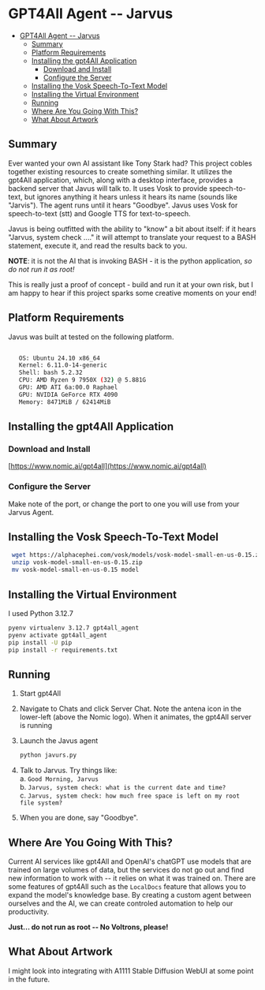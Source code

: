 # GPT4All Agent -- Jarvus

- [GPT4All Agent -- Jarvus](#gpt4all-agent----jarvus)
  - [Summary](#summary)
  - [Platform Requirements](#platform-requirements)
  - [Installing the gpt4All Application](#installing-the-gpt4all-application)
    - [Download and Install](#download-and-install)
    - [Configure the Server](#configure-the-server)
  - [Installing the Vosk Speech-To-Text Model](#installing-the-vosk-speech-to-text-model)
  - [Installing the Virtual Environment](#installing-the-virtual-environment)
  - [Running](#running)
  - [Where Are You Going With This?](#where-are-you-going-with-this)
  - [What About Artwork](#what-about-artwork)

## Summary

Ever wanted your own AI assistant like Tony Stark had?  This project cobles together existing resources to create something similar.  It utilizes the gpt4All application, which, along with a desktop interface, provides a backend server that Javus will talk to.  It uses Vosk to provide speech-to-text, but ignores anything it hears unless it hears its name (sounds like "Jarvis").  The agent runs until it hears "Goodbye".  Javus uses Vosk for speech-to-text (stt) and Google TTS for text-to-speech.

Javus is being outfitted with the ability to "know" a bit about itself: if it hears "Jarvus, system check ...." it will attempt to translate your request to a BASH statement, execute it, and read the results back to you.  

**NOTE**: it is not the AI that is invoking BASH - it is the python application, *so do not run it as root!*  

This is really just a proof of concept - build and run it at your own risk, but I am happy to hear if this project sparks some creative moments on your end!

## Platform Requirements

Javus was built at tested on the following platform.

```bash

   OS: Ubuntu 24.10 x86_64 
   Kernel: 6.11.0-14-generic 
   Shell: bash 5.2.32 
   CPU: AMD Ryzen 9 7950X (32) @ 5.881G 
   GPU: AMD ATI 6a:00.0 Raphael 
   GPU: NVIDIA GeForce RTX 4090 
   Memory: 8471MiB / 62414MiB 

```

## Installing the gpt4All Application

### Download and Install

[https://www.nomic.ai/gpt4all](https://www.nomic.ai/gpt4all)

### Configure the Server

Make note of the port, or change the port to one you will use from your Jarvus Agent.

## Installing the Vosk Speech-To-Text Model

```bash
 wget https://alphacephei.com/vosk/models/vosk-model-small-en-us-0.15.zip
 unzip vosk-model-small-en-us-0.15.zip
 mv vosk-model-small-en-us-0.15 model
```

## Installing the Virtual Environment

I used Python 3.12.7

```bash
pyenv virtualenv 3.12.7 gpt4all_agent
pyenv activate gpt4all_agent
pip install -U pip
pip install -r requirements.txt
```

## Running

1. Start gpt4All
2. Navigate to Chats and click Server Chat.  Note the antena icon in the lower-left (above the Nomic logo).  When it animates, the gpt4All server is running
3. Launch the Javus agent

    ```bash
    python javurs.py
    ```  

4. Talk to Jarvus. Try things like:  
     a. `Good Morning, Jarvus`  
     b. `Jarvus, system check: what is the current date and time?`  
     c. `Jarvus, system check: how much free space is left on my root file system?`  
5. When you are done, say "Goodbye".

## Where Are You Going With This?

Current AI services like gpt4All and OpenAI's chatGPT use models that are trained on large volumes of data, but the services do not go out and find new information to work with -- it relies on what it was trained on.  There are some features of gpt4All such as the `LocalDocs` feature that allows you to expand the model's knowledge base.  By creating a custom agent between ourselves and the AI, we can create controled automation to help our productivity.

**Just... do not run as root -- No Voltrons, please!**

## What About Artwork

I might look into integrating with A1111 Stable Diffusion WebUI at some point in the future.
